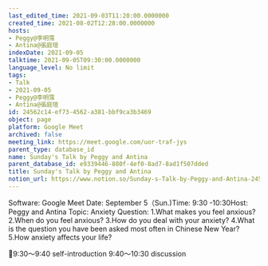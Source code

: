 ```yaml
---
last_edited_time: 2021-09-03T11:20:00.0000000
created_time: 2021-08-02T12:28:00.0000000
hosts:
- Peggy@李明霈
- Antina@張庭瑄
indexDate: 2021-09-05
talktime: 2021-09-05T09:30:00.0000000
language_level: No limit
tags:
- Talk
- 2021-09-05
- Peggy@李明霈
- Antina@張庭瑄
id: 24562c14-ef73-4562-a381-bbf9ca3b3469
object: page
platform: Google Meet
archived: false
meeting_link: https://meet.google.com/uor-traf-jys
parent_type: database_id
name: Sunday's Talk by Peggy and Antina
parent_database_id: e9339446-880f-4ef0-8ad7-8ad1f507dded
title: Sunday's Talk by Peggy and Antina
notion_url: https://www.notion.so/Sunday-s-Talk-by-Peggy-and-Antina-24562c14ef734562a381bbf9ca3b3469
---
```


Software: Google Meet
Date: September 5（Sun.)Time: 9:30 -10:30Host: Peggy and Antina Topic: Anxiety
Question:
 1.What makes you feel anxious?2.When do you feel anxious?
3.How do you deal with your anxiety?
4.What is the question you have been asked most often in Chinese New Year?
5.How anxiety affects your life?

📅9:30～9:40 self-introduction 9:40～10:30 discussion





